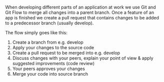 When developing different parts of an application at work we use Git and Git Flow to merge all changes into a parent branch. Once a feature of an app is finished we create a pull request that contains changes to be added to a predecessor branch (usually develop).

The flow simply goes like this:

1. Create a branch from e.g. develop
2. Apply your changes to the source code
3. Create a pull request to be merged into e.g. develop
4. Discuss changes with your peers, explain your point of view & apply suggested improvements (code review)
5. Your peers approves your changes
6. Merge your code into source branch
